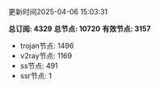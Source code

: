 更新时间2025-04-06 15:03:31

**总订阅: 4329**
**总节点: 10720**
**有效节点: 3157**
- trojan节点: 1496
- v2ray节点: 1169
- ss节点: 491
- ssr节点: 1
